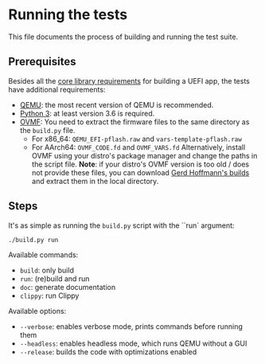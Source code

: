 # Running the tests

This file documents the process of building and running the test suite.

## Prerequisites

Besides all the [core library requirements](https://github.com/rust-osdev/uefi-rs/blob/master/BUILDING.md#Prerequisites) for building a UEFI app, the tests have additional requirements:

- [QEMU](https://www.qemu.org/): the most recent version of QEMU is recommended.
- [Python 3](https://www.python.org): at least version 3.6 is required.
- [OVMF](https://github.com/tianocore/tianocore.github.io/wiki/OVMF):
  You need to extract the firmware files to the same directory as the `build.py` file.
  - For x86_64: `QEMU_EFI-pflash.raw` and `vars-template-pflash.raw`
  - For AArch64: `OVMF_CODE.fd` and `OVMF_VARS.fd`
  Alternatively, install OVMF using your distro's package manager and change the paths in the script file.
  **Note**: if your distro's OVMF version is too old / does not provide these files,
  you can download [Gerd Hoffmann's builds](https://www.kraxel.org/repos/) and extract them in the local directory.

## Steps

It's as simple as running the `build.py` script with the ``run` argument:

```sh
./build.py run
```

Available commands:

- `build`: only build
- `run`: (re)build and run
- `doc`: generate documentation
- `clippy`: run Clippy

Available options:

- `--verbose`: enables verbose mode, prints commands before running them
- `--headless`: enables headless mode, which runs QEMU without a GUI
- `--release`: builds the code with optimizations enabled
